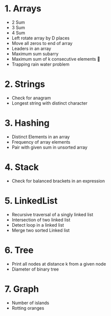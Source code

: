 # 1. Arrays
- 2 Sum
- 3 Sum
- 4 Sum 
- Left rotate array by D places
- Move all zeros to end of array
- Leaders in an array
- Maximum sum subarry
- Maximum sum of k consecutive elements 🔴
- Trapping rain water problem

# 2. Strings
- Check for anagram
- Longest string with distinct character

# 3. Hashing 
- Distinct Elements in an array
- Frequency of array elements
- Pair with given sum in unsorted array

# 4. Stack
- Check for balanced brackets in an expression 

# 5. LinkedList
- Recursive traversal of a singly linked list
- Intersection of two linked list
- Detect loop in a linked list
- Merge two sorted Linked list

# 6. Tree
- Print all nodes at distance k from a given node
- Diameter of binary tree
  
# 7. Graph 
- Number of islands
- Rotting oranges